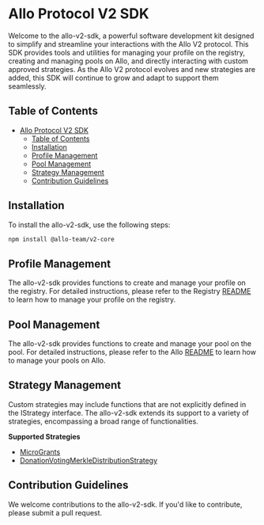 # Allo Protocol V2 SDK

Welcome to the allo-v2-sdk, a powerful software development kit designed to simplify and streamline your interactions with the Allo V2 protocol. This SDK provides tools and utilities for managing your profile on the registry, creating and managing pools on Allo, and directly interacting with custom approved strategies. As the Allo V2 protocol evolves and new strategies are added, this SDK will continue to grow and adapt to support them seamlessly.

## Table of Contents

- [Allo Protocol V2 SDK](#allo-protocol-v2-sdk)
  - [Table of Contents](#table-of-contents)
  - [Installation](#installation)
  - [Profile Management](#profile-management)
  - [Pool Management](#pool-management)
  - [Strategy Management](#strategy-management)
  - [Contribution Guidelines](#contribution-guidelines)

## Installation

To install the allo-v2-sdk, use the following steps:

```bash
npm install @allo-team/v2-core
```

## Profile Management

The allo-v2-sdk provides functions to create and manage your profile on the registry. For detailed instructions, please refer to the Registry [README](./src/Registry/README.md) to learn how to manage your profile on the registry.


## Pool Management

The allo-v2-sdk provides functions to create and manage your pool on the pool. For detailed instructions, please refer to the Allo [README](./src/Allo/README.md) to learn how to manage your pools on Allo.

## Strategy Management

Custom strategies may include functions that are not explicitly defined in the IStrategy interface. The allo-v2-sdk extends its support to a variety of strategies, encompassing a broad range of functionalities.

**Supported Strategies**
- [MicroGrants](./src/strategies/MicroGrantsStrategy/README.md)
- [DonationVotingMerkleDistributionStrategy](./src/strategies/DonationVotingMerkleDistributionStrategy/README.md)

## Contribution Guidelines

We welcome contributions to the allo-v2-sdk. If you'd like to contribute, please submit a pull request.